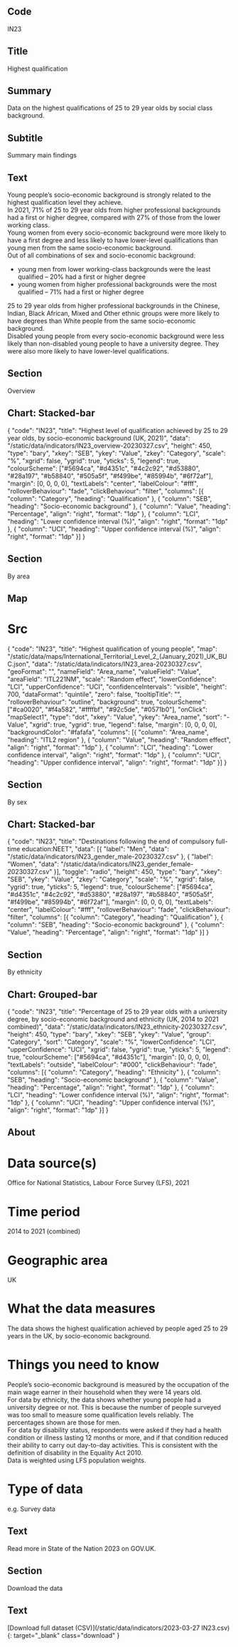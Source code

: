 ## Code
IN23

## Title
Highest qualification

## Summary
Data on the highest qualifications of 25 to 29 year olds by social class background.

## Subtitle
Summary main findings

## Text
Young people’s socio-economic background is strongly related to the highest qualification level they achieve.
<br>
In 2021, 71% of 25 to 29 year olds from higher professional backgrounds had a first or higher degree, compared with 27% of those from the lower working class.
<br>
Young women from every socio-economic background were more likely to have a first degree and less likely to have lower-level qualifications than young men from the same socio-economic background. 
<br>
Out of all combinations of sex and socio-economic background:
<ul class="govuk-list">
<li>young men from lower working-class backgrounds were the least qualified – 20% had a first or higher degree</li>
<li>young women from higher professional backgrounds were the most qualified – 71% had a first or higher degree</li>
</ul>
25 to 29 year olds from higher professional backgrounds in the Chinese, Indian, Black African, Mixed and Other ethnic groups were more likely to have degrees than White people from the same socio-economic background.
<br>
Disabled young people from every socio-economic background were less likely than non-disabled young people to have a university degree. They were also more likely to have lower-level qualifications.

## Section
Overview

## Chart: Stacked-bar
{ "code": "IN23", "title": "Highest level of qualification achieved by 25 to 29 year olds, by socio-economic background (UK, 2021)", "data": "/static/data/indicators/IN23_overview-20230327.csv", "height": 450, "type": "bary", "xkey": "SEB", "ykey": "Value", "zkey": "Category", "scale": "%", "xgrid": false, "ygrid": true, "yticks": 5, "legend": true, "colourScheme": ["#5694ca", "#d4351c", "#4c2c92", "#d53880", "#28a197", "#b58840", "#505a5f", "#f499be", "#85994b", "#6f72af"], "margin": [0, 0, 0, 0], "textLabels": "center", "labelColour": "#fff", "rolloverBehaviour": "fade", "clickBehaviour": "filter", "columns": [{ "column": "Category", "heading": "Qualification" }, { "column": "SEB", "heading": "Socio-economic background" }, { "column": "Value", "heading": "Percentage", "align": "right", "format": "1dp" }, { "column": "LCI", "heading": "Lower confidence interval (%)", "align": "right", "format": "1dp" }, { "column": "UCI", "heading": "Upper confidence interval (%)", "align": "right", "format": "1dp" }] }

## Section
By area

## Map
# Src
{
    "code": "IN23",
    "title": "Highest qualification of young people",
    "map": "/static/data/maps/International_Territorial_Level_2_(January_2021)_UK_BUC.json",
    "data": "/static/data/indicators/IN23_area-20230327.csv",
    "geoFormat": "",
    "nameField": "Area_name",
    "valueField": "Value",
    "areaField": "ITL221NM",
    "scale": "Random effect",
    "lowerConfidence": "LCI",
    "upperConfidence": "UCI",
    "confidenceIntervals": "visible",
    "height": 700,
    "dataFormat": "quintile",
    "zero": false,
    "tooltipTitle": "",
    "rolloverBehaviour": "outline",
    "background": true,
    "colourScheme": ["#ca0020", "#f4a582", "#ffffbf", "#92c5de", "#0571b0"],
    "onClick": "mapSelect1",
    "type": "dot",
    "xkey": "Value",
    "ykey": "Area_name",
    "sort": "-Value",
    "xgrid": true,
    "ygrid": true,
    "legend": false,
    "margin": [0, 0, 0, 0],
    "backgroundColor": "#fafafa",
    "columns": [{
        "column": "Area_name",
        "heading": "ITL2 region"
    }, {
        "column": "Value",
        "heading": "Random effect",
        "align": "right",
        "format": "1dp"
    }, {
        "column": "LCI",
        "heading": "Lower confidence interval",
        "align": "right",
        "format": "1dp"
    }, {
        "column": "UCI",
        "heading": "Upper confidence interval",
        "align": "right",
        "format": "1dp"
    }]
}

## Section
By sex

## Chart: Stacked-bar
{ "code": "IN23", "title": "Destinations following the end of compulsory full-time education:NEET", "data": [{ "label": "Men", "data": "/static/data/indicators/IN23_gender_male-20230327.csv" }, { "label": "Women", "data": "/static/data/indicators/IN23_gender_female-20230327.csv" }], "toggle": "radio", "height": 450, "type": "bary", "xkey": "SEB", "ykey": "Value", "zkey": "Category", "scale": "%", "xgrid": false, "ygrid": true, "yticks": 5, "legend": true, "colourScheme": ["#5694ca", "#d4351c", "#4c2c92", "#d53880", "#28a197", "#b58840", "#505a5f", "#f499be", "#85994b", "#6f72af"], "margin": [0, 0, 0, 0], "textLabels": "center", "labelColour": "#fff", "rolloverBehaviour": "fade", "clickBehaviour": "filter", "columns": [{ "column": "Category", "heading": "Qualification" }, { "column": "SEB", "heading": "Socio-economic background" }, { "column": "Value", "heading": "Percentage", "align": "right", "format": "1dp" }] }

## Section
By ethnicity

## Chart: Grouped-bar
{ "code": "IN23", "title": "Percentage of 25 to 29 year olds with a university degree, by socio-economic background and ethnicity (UK, 2014 to 2021 combined)", "data": "/static/data/indicators/IN23_ethnicity-20230327.csv", "height": 450, "type": "bary", "xkey": "SEB", "ykey": "Value", "group": "Category", "sort": "Category", "scale": "%", "lowerConfidence": "LCI", "upperConfidence": "UCI", "xgrid": false, "ygrid": true, "yticks": 5, "legend": true, "colourScheme": ["#5694ca", "#d4351c"], "margin": [0, 0, 0, 0], "textLabels": "outside", "labelColour": "#000", "clickBehaviour": "fade", "columns": [{ "column": "Category", "heading": "Ethnicity" }, { "column": "SEB", "heading": "Socio-economic background" }, { "column": "Value", "heading": "Percentage", "align": "right", "format": "1dp" }, { "column": "LCI", "heading": "Lower confidence interval (%)", "align": "right", "format": "1dp" }, { "column": "UCI", "heading": "Upper confidence interval (%)", "align": "right", "format": "1dp" }] }

## About
# Data source(s)
Office for National Statistics, Labour Force Survey (LFS), 2021

# Time period
2014 to 2021 (combined)

# Geographic area
UK

# What the data measures
The data shows the highest qualification achieved by people aged 25 to 29 years in the UK, by socio-economic background.

# Things you need to know
People’s socio-economic background is measured by the occupation of the main wage earner in their household when they were 14 years old.
<br>
For data by ethnicity, the data shows whether young people had a university degree or not. This is because the number of people surveyed was too small to measure some qualification levels reliably. The percentages shown are those for men. 
<br>
For data by disability status, respondents were asked if they had a health condition or illness lasting 12 months or more, and if that condition reduced their ability to carry out day-to-day activities. This is consistent with the definition of disability in the Equality Act 2010.
<br>
Data is weighted using LFS population weights.

# Type of data
e.g. Survey data

## Text
Read more in State of the Nation 2023 on GOV.UK.

## Section
Download the data

## Text
[Download full dataset (CSV)](/static/data/indicators/2023-03-27 IN23.csv){: target="_blank" class="download" }
